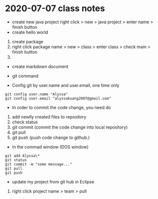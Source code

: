 # 2020-07-07 class notes
* create new java project
right click > new > java project > enter name > finish button
* create hello world
1. create package
2. right click package name > new > class > enter class > check main > finish button
3. 
* create markdown document
* git command

* Config git by user.name and user.email, one time only
```
git config user.name "Alyssa"
git config user.email "alyssakuang2007@gmail.com"
```

* In order to commit the code change, you need do
1. add newlly created files to repository
2. check status
3. git commit (commit the code change into local repository)
4. git pull
5. git push (push code change to github.)

* in the commad window (DOS window)
```
git add Alyssa\*
git status
git commit -m "some message..."
git pull
git push
```
* update my project from git hub in Eclipse
1. right click project name > team > pull
